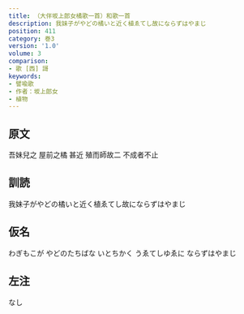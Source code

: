 ```yaml
---
title: （大伴坂上郎女橘歌一首）和歌一首
description: 我妹子がやどの橘いと近く植ゑてし故にならずはやまじ
position: 411
category: 巻3
version: '1.0'
volume: 3
comparison:
- 歌 [西] 謌
keywords:
- 譬喩歌
- 作者：坂上郎女
- 植物
---
```


## 原文

吾妹兒之 屋前之橘 甚近 殖而師故二 不成者不止

## 訓読

我妹子がやどの橘いと近く植ゑてし故にならずはやまじ

## 仮名

わぎもこが やどのたちばな いとちかく うゑてしゆゑに ならずはやまじ

## 左注

なし
